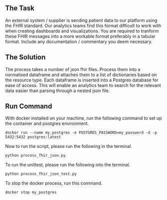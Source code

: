 ## The Task
An external system / supplier is sending patient data to our platform using the FHIR standard. Our analytics teams find this format difficult to work with when creating dashboards and visualizations. You are required to tranform these FHIR messages into a more workable format preferably in a tabular format. Include any documentation / commentary you deem necessary.


## The Solution
The process takes a number of json fhir files. Process them into a normalised dataframe and attaches them to a list of dictionaries based on the resource type. Each dataframe is inserted into a Postgres database for ease of access. This will enable an analytics team to search for the relevant data easier than parsing through a nested json file.

## Run Command
With docker installed on your machine, run the following command to set up the container and postgres environment.
```
docker run --name my_postgres -e POSTGRES_PASSWORD=my_password -d -p 5432:5432 postgres:latest
```

Now to run the script, please run the following in the terminal.
```
python process_fhir_json.py
```

To run the unittest, please run the following into the terminal.
```
python process_fhir_json_test.py
```

To stop the docker process, run this command.
```
docker stop my_postgres
```
